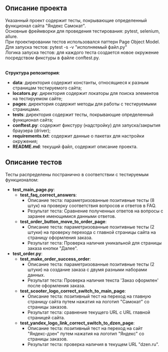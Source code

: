## Описание проекта
Указанный проект содержит тесты, покрывающие определенный функционал сайта "Яндекс Самокат".<br>
Основные фреймворки для проведения тестирования: pytest, selenium, allure.<br>
При проектировании тестов использовался паттерн Page Object Model.<br>
Для запуска тестов: pytest -s -v "исполняемый файл.py" <br>
Логика запуска тестов: для каждого теста создается новое окружение посредством фикстуры в файле conftest.py.<br><br>

**Структура репозитория**:
- **data**: директория содержит константы, относящиеся к разным страницам тестируемого сайта;
- **locators.py**: директория содержит локаторы для поиска элементов на тестируемом сайте;
- **pages**: директория содержит методы для работы с тестируемыми страницами.
- **tests**: директория содержит тесты, покрывающие определенный функционал сайта;
- **conftest.py**: содержит фикстуру (надстройку) для запуска/закрытия браузера (driver);
- **requirements.txt**: содержит данные о пакетах для настройки окружения;
- **README.md**: текущий файл, содержит описание проекта.


## Описание тестов
Тесты распределены постранично в соответствии с тестируемым функционалом:
- **test_main_page.py**:
    - **test_faq_correct_answers**:
        - Описание теста: параметризованные позитивные тесты (8 штук) на проверку соответствия вопросов и ответов в FAQ. 
        - Результат теста: Сравнение полученных ответов на вопросы с заранее имеющимися данными ответов.
    - **test_order_button_move_to_order_page**:
        - Описание теста: параметризованные позитивные тесты (2 штуки) на проверку перехода с главной страницы сайта на страницу оформления заказа.
        - Результат теста: Проверка наличия уникальной для страницы заказа кнопки "Далее".
- **test_order.py**:
    - **test_make_order_success_order**:
        - Описание теста: параметризованные позитивные тесты (2 штуки) на создание заказа с двумя разными наборами данных.
        - Результат теста: Проверка наличия текста 'Заказ оформлен' после оформления заказа.
    - **test_scooter_logo_correct_switch_to_main_page**:
        - Описание теста: позитивный тест на переход на главную страницу сайта путем нажатия на логотип "Самокат" со страницы заказов.
        - Результат теста: сравнение текущего URL с URL главной страницей сайта.
    - **test_yandex_logo_link_correct_switch_to_dzen_page**:
        - Описание теста: позитивный тест на переход на сайт "Яндекс-дзен" путем нажатия на логотип "Яндекс" со страницы заказов.
        - Результат теста: проверка наличия в текущем URL "dzen.ru".

